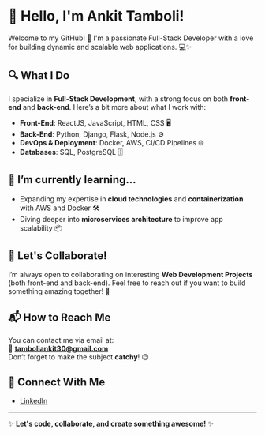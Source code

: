 # 👋 Hello, I'm Ankit Tamboli!

Welcome to my GitHub! 🚀 I'm a passionate Full-Stack Developer with a love for building dynamic and scalable web applications. 💻✨

## 🔍 What I Do
I specialize in **Full-Stack Development**, with a strong focus on both **front-end** and **back-end**. Here’s a bit more about what I work with:

- **Front-End**: ReactJS, JavaScript, HTML, CSS 🖥️
- **Back-End**: Python, Django, Flask, Node.js ⚙️
- **DevOps & Deployment**: Docker, AWS, CI/CD Pipelines 🌐
- **Databases**: SQL, PostgreSQL 🗄️

## 🌱 I’m currently learning...
- Expanding my expertise in **cloud technologies** and **containerization** with AWS and Docker 🛠️
- Diving deeper into **microservices architecture** to improve app scalability 📦

## 💬 Let's Collaborate!
I’m always open to collaborating on interesting **Web Development Projects** (both front-end and back-end). Feel free to reach out if you want to build something amazing together! 🤝

## 📬 How to Reach Me
You can contact me via email at:  
📧 **[tamboliankit30@gmail.com](mailto:tamboliankit30@gmail.com)**  
Don’t forget to make the subject **catchy**! 😉

## 🔗 Connect With Me
- [LinkedIn](https://www.linkedin.com/in/ankit-tamboli)  


---

✨ **Let's code, collaborate, and create something awesome!** ✨

<!---
ankitamboli/ankitamboli is a ✨ special ✨ repository because its `README.md` (this file) appears on your GitHub profile.
You can click the Preview link to take a look at your changes.
--->
